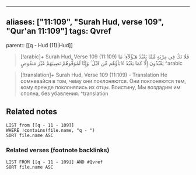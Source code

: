 
---
aliases: ["11:109", "Surah Hud, verse 109", "Qur'an 11:109"]
tags: Qvref
---

parent:: [[q - Hud (11)|Hud]]

> [!arabic]+ Surah Hud, Verse 109 (11:109)
> <span class="quran-arabic">فَلَا تَكُ فِى مِرْيَةٍ مِّمَّا يَعْبُدُ هَـٰٓؤُلَآءِ ۚ مَا يَعْبُدُونَ إِلَّا كَمَا يَعْبُدُ ءَابَآؤُهُم مِّن قَبْلُ ۚ وَإِنَّا لَمُوَفُّوهُمْ نَصِيبَهُمْ غَيْرَ مَنقُوصٍ</span>
^arabic

> [!translation]+ Surah Hud, Verse 109 (11:109) - Translation
> Не сомневайся в том, чему они поклоняются. Они поклоняются тем, кому прежде поклонялись их отцы. Воистину, Мы воздадим им сполна, без убавления.
^translation



## Related notes
```dataview
LIST from [[q - 11 - 109]]
WHERE !contains(file.name, "q - ")
SORT file.name ASC
```

### Related verses (footnote backlinks)
```dataview
LIST FROM [[q - 11 - 109]] AND #Qvref
SORT file.name ASC
```

